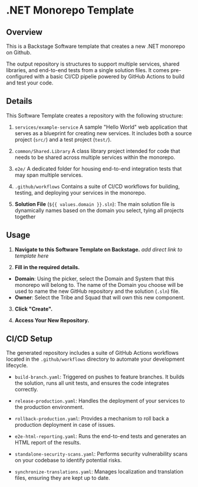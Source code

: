 # **.NET Monorepo Template**

## **Overview**
This is a Backstage Software template that creates a new .NET monorepo on Github.

The output repository is structures to support multiple services, shared libraries, and end-to-end tests from a single solution files. 
It comes pre-configured with a basic CI/CD pipelie powered by GitHub Actions to build and test your code.

## **Details**

This Software Template creates a repository with the following structure:

1. `services/example-service`
A sample "Hello World" web application that serves as a blueprint for creating new services. It includes both a source project (`src/`) and a test project (`test/`).

2. `common/Shared.Library`
A class library project intended for code that needs to be shared across multiple services within the monorepo.

3. `e2e/`
A dedicated folder for housing end-to-end integration tests that may span multiple services.

4. `.github/workflows`
Contains a suite of CI/CD workflows for building, testing, and deploying your services in the monorepo.

5. **Solution File** (`${{ values.domain }}.sln`):
The main solution file is dynamically names based on the domain you select, tying all projects together

## **Usage**
1. **Navigate to this Software Template on Backstage.**
   *add direct link to template here*

2. **Fill in the required details.**
- **Domain**: Using the picker, select the Domain and System that this monorepo will belong to. The name of the Domain you choose will be used to name the new GitHub repository and the solution (`.sln`) file.
- **Owner**: Select the Tribe and Squad that will own this new component.

3. **Click "Create".**

4. **Access Your New Repository.**

## **CI/CD Setup**

The generated repository includes a suite of GitHub Actions workflows located in the `.github/workflows` directory to automate your development lifecycle.

- `build-branch.yaml`: Triggered on pushes to feature branches. It builds the solution, runs all unit tests, and ensures the code integrates correctly.

- `release-production.yaml`: Handles the deployment of your services to the production environment.

- `rollback-production.yaml`: Provides a mechanism to roll back a production deployment in case of issues.

- `e2e-html-reporting.yaml`: Runs the end-to-end tests and generates an HTML report of the results.

- `standalone-security-scans.yaml`: Performs security vulnerability scans on your codebase to identify potential risks.

- `synchronize-translations.yaml`: Manages localization and translation files, ensuring they are kept up to date.

